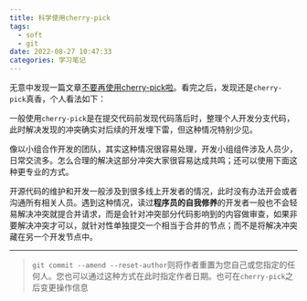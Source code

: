 ```yaml
---
title: 科学使用cherry-pick
tags:
  - soft
  - git
date: 2022-08-27 10:47:33
categories: 学习笔记
---
```


无意中发现一篇文章[不要再使用cherry-pick啦](https://devblogs.microsoft.com/oldnewthing/20180312-00/?p=98215)。看完之后，发现还是`cherry-pick`真香，个人看法如下：

一般使用`cherry-pick`是在提交代码前发现代码落后时，整理个人开发分支代码，此时解决发现的冲突确实对后续的开发埋下雷，但这种情况特别少见。

像以小组合作开发的团队，其实这种情况很容易处理，开发小组组件涉及人员少，日常交流多。怎么合理的解决这部分冲突大家很容易达成共鸣；还可以使用下面这种更专业的方式。

开源代码的维护和开发一般涉及到很多线上开发者的情况，此时没有办法开会或者沟通所有相关人员。遇到这种情况，读过**程序员的自我修养**的开发者一般也不会轻易解决冲突就提合并请求，而是会针对冲突部分代码影响到的内容做审查，如果非要解决冲突才可以，就针对性单独提交一个相当于合并的节点；而不是将解决冲突藏在另一个开发节点中。

---

> `git commit --amend --reset-author`则将作者重置为您自己或您指定的任何人。您也可以通过这种方式在此时指定作者日期。也可在`cherry-pick`之后变更操作信息
